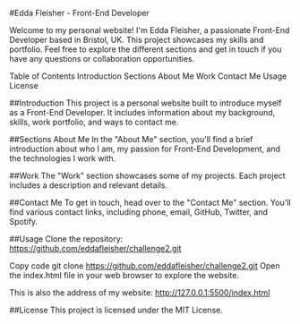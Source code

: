 #Edda Fleisher - Front-End Developer

Welcome to my personal website! I'm Edda Fleisher, a passionate Front-End Developer based in Bristol, UK. This project showcases my skills and portfolio. Feel free to explore the different sections and get in touch if you have any questions or collaboration opportunities.

Table of Contents
Introduction
Sections
About Me
Work
Contact Me
Usage
License

##Introduction
This project is a personal website built to introduce myself as a Front-End Developer. It includes information about my background, skills, work portfolio, and ways to contact me.

##Sections
About Me
In the "About Me" section, you'll find a brief introduction about who I am, my passion for Front-End Development, and the technologies I work with.

##Work
The "Work" section showcases some of my projects. Each project includes a description and relevant details. 

##Contact Me
To get in touch, head over to the "Contact Me" section. You'll find various contact links, including phone, email, GitHub, Twitter, and Spotify.

##Usage
Clone the repository: https://github.com/eddafleisher/challenge2.git

Copy code
git clone https://github.com/eddafleisher/challenge2.git
Open the index.html file in your web browser to explore the website.

This is also the address of my website: http://127.0.0.1:5500/index.html

##License
This project is licensed under the MIT License.

